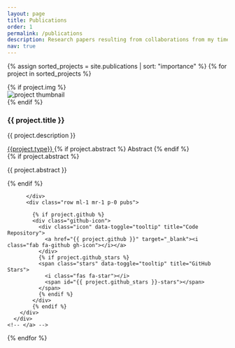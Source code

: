 ```yaml
---
layout: page
title: Publications
order: 1
permalink: /publications
description: Research papers resulting from collaborations from my time in undergraduate years at IIT Guwahati, IBM Research India, and now at University of Maryland.
nav: true
---
```


<div class="newprojects container mt-4">

  {% assign sorted_projects = site.publications | sort: "importance" %}
  {% for project in sorted_projects %}
  
  <div class="row mb-3">
    <!-- {% if project.redirect %}
    <a href="{{ project.redirect }}" target="_blank">
    {% else %}
    <a href="{{ project.url | relative_url }}">
    {% endif %} -->
      {% if project.img %}
      <div class="col-sm-3">
          <img class="img-fluid" src="{{ project.img | relative_url }}" alt="project thumbnail">
      </div>
      {% endif %}
      <div class="col-sm-9">
          <h3 class="card-title">{{ project.title }}</h3>
          <p class="card-text">{{ project.description }}</p>
          <div class="row abbr ml-1 p-0 pubs">
           <div class="links">
                <a href="{{ project.pdf }}" class="btn btn-sm z-depth-0 m-0" role="button" target="_blank">{{project.type}} <i class="fas fa-download"></i></a>
                {% if project.abstract %}
                  <a class="abstract btn btn-sm z-depth-0" role="button">Abstract</a>
                {% endif %}
                </div>
                {% if project.abstract %}
                  <div class="abstract hidden">
                    <p>{{ project.abstract }}</p>
                  </div>
                {% endif %}

          </div>
          <div class="row ml-1 mr-1 p-0 pubs">
              
            {% if project.github %}
            <div class="github-icon">
              <div class="icon" data-toggle="tooltip" title="Code Repository">
                <a href="{{ project.github }}" target="_blank"><i class="fab fa-github gh-icon"></i></a>
              </div>
              {% if project.github_stars %}
              <span class="stars" data-toggle="tooltip" title="GitHub Stars">
                <i class="fas fa-star"></i>
                <span id="{{ project.github_stars }}-stars"></span>
              </span>
              {% endif %}
            </div>
            {% endif %}
        </div>
      </div>
    <!-- </a> -->
  </div>
{% endfor %}

</div>
